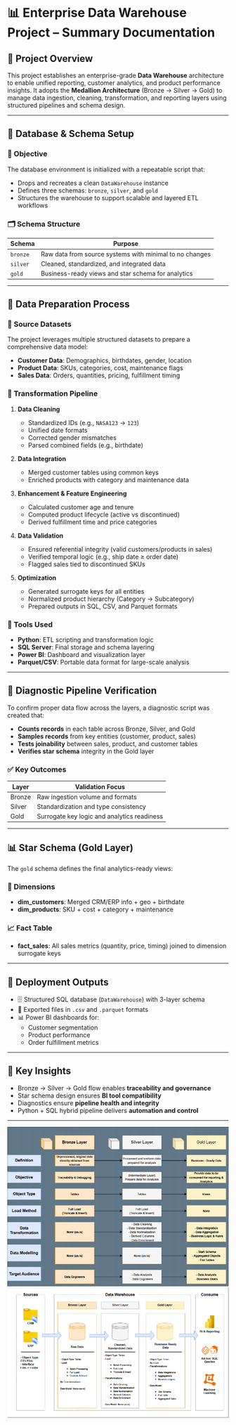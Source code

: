 # 📊 Enterprise Data Warehouse Project – Summary Documentation

## 🔧 Project Overview

This project establishes an enterprise-grade **Data Warehouse** architecture to enable unified reporting, customer analytics, and product performance insights. It adopts the **Medallion Architecture** (Bronze → Silver → Gold) to manage data ingestion, cleaning, transformation, and reporting layers using structured pipelines and schema design.

---

## 🧱 Database & Schema Setup

### 🎯 Objective

The database environment is initialized with a repeatable script that:

- Drops and recreates a clean `DataWarehouse` instance
- Defines three schemas: `bronze`, `silver`, and `gold`
- Structures the warehouse to support scalable and layered ETL workflows

### 🗂️ Schema Structure

| Schema   | Purpose                                                  |
|----------|----------------------------------------------------------|
| `bronze` | Raw data from source systems with minimal to no changes |
| `silver` | Cleaned, standardized, and integrated data              |
| `gold`   | Business-ready views and star schema for analytics      |

---

## 🧹 Data Preparation Process

### 📁 Source Datasets

The project leverages multiple structured datasets to prepare a comprehensive data model:

- **Customer Data**: Demographics, birthdates, gender, location
- **Product Data**: SKUs, categories, cost, maintenance flags
- **Sales Data**: Orders, quantities, pricing, fulfillment timing

### 🔄 Transformation Pipeline

1. **Data Cleaning**
   - Standardized IDs (e.g., `NASA123` → `123`)
   - Unified date formats
   - Corrected gender mismatches
   - Parsed combined fields (e.g., birthdate)

2. **Data Integration**
   - Merged customer tables using common keys
   - Enriched products with category and maintenance data

3. **Enhancement & Feature Engineering**
   - Calculated customer age and tenure
   - Computed product lifecycle (active vs discontinued)
   - Derived fulfillment time and price categories

4. **Data Validation**
   - Ensured referential integrity (valid customers/products in sales)
   - Verified temporal logic (e.g., ship date ≥ order date)
   - Flagged sales tied to discontinued SKUs

5. **Optimization**
   - Generated surrogate keys for all entities
   - Normalized product hierarchy (Category → Subcategory)
   - Prepared outputs in SQL, CSV, and Parquet formats

### 🧰 Tools Used

- **Python**: ETL scripting and transformation logic
- **SQL Server**: Final storage and schema layering
- **Power BI**: Dashboard and visualization layer
- **Parquet/CSV**: Portable data format for large-scale analysis

---

## 🔎 Diagnostic Pipeline Verification

To confirm proper data flow across the layers, a diagnostic script was created that:

- **Counts records** in each table across Bronze, Silver, and Gold
- **Samples records** from key entities (customer, product, sales)
- **Tests joinability** between sales, product, and customer tables
- **Verifies star schema** integrity in the Gold layer

### ✅ Key Outcomes

| Layer   | Validation Focus                     |
|---------|--------------------------------------|
| Bronze  | Raw ingestion volume and formats     |
| Silver  | Standardization and type consistency |
| Gold    | Surrogate key logic and analytics readiness |

---

## 📊 Star Schema (Gold Layer)

The `gold` schema defines the final analytics-ready views:

### 🌟 Dimensions

- **dim_customers**: Merged CRM/ERP info + geo + birthdate
- **dim_products**: SKU + cost + category + maintenance

### 📈 Fact Table

- **fact_sales**: All sales metrics (quantity, price, timing) joined to dimension surrogate keys

---

## 🚀 Deployment Outputs

- 🗄️ Structured SQL database (`DataWarehouse`) with 3-layer schema
- 📂 Exported files in `.csv` and `.parquet` formats
- 📊 Power BI dashboards for:
  - Customer segmentation
  - Product performance
  - Order fulfillment metrics

---

## 🧠 Key Insights

- Bronze → Silver → Gold flow enables **traceability and governance**
- Star schema design ensures **BI tool compatibility**
- Diagnostics ensure **pipeline health and integrity**
- Python + SQL hybrid pipeline delivers **automation and control**

---

![Data](image/DataWarehouse1.png)
![Data](image/DataWarehouse2.png)
